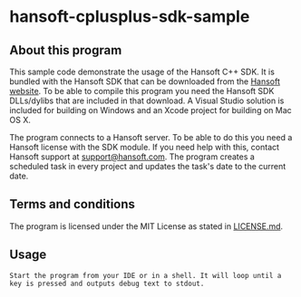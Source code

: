 hansoft-cplusplus-sdk-sample
====================

About this program
------------------
This sample code demonstrate the usage of the Hansoft C++ SDK. It is bundled with the Hansoft SDK that can be downloaded from the [Hansoft website](http://www.hansoft.com/support/downloads/). 
To be able to compile this program you need the Hansoft SDK DLLs/dylibs that are included in that download. A Visual Studio solution is included for 
building on Windows and an Xcode project for building on Mac OS X. 

The program connects to a Hansoft server. To be able to do this you need a Hansoft license with the SDK module. If you need help with this, contact
Hansoft support at <support@hansoft.com>. The program creates a scheduled task in every project and updates the task's date to the current date.

Terms and conditions
--------------------
The program is licensed under the MIT License as stated in [LICENSE.md](LICENSE.md).

Usage
-----
	Start the program from your IDE or in a shell. It will loop until a key is pressed and outputs debug text to stdout.
